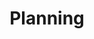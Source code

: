 ---
layout   : default
permalink: define/planning/
published: true
# Custom Page Variables
# ─────────────────────
title: Planning
---